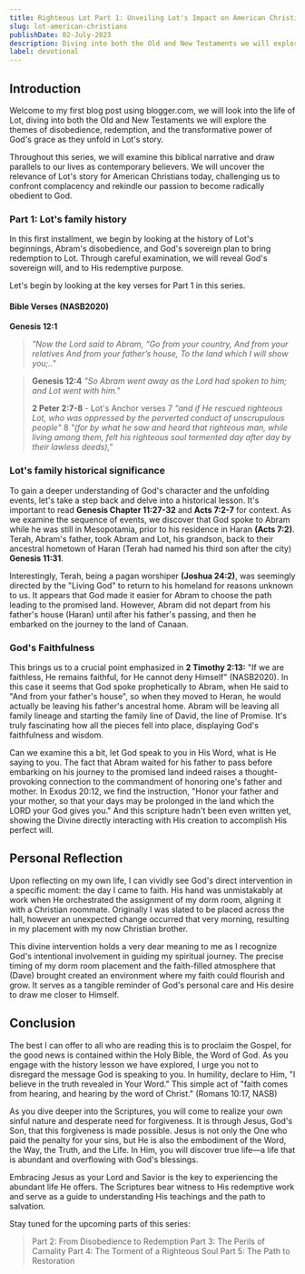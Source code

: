 ```yaml
---
title: Righteous Lot Part 1: Unveiling Lot's Impact on American Christians
slug: lot-american-christians
publishDate: 02-July-2023
description: Diving into both the Old and New Testaments we will explore the themes of disobedience, redemption, and the transformative power of God's grace as they unfold in Lot's story
label: devotional
---
```


## Introduction

Welcome to my first blog post using blogger.com, we will look into the life of Lot, diving into both the Old and New Testaments we will explore the themes of disobedience, redemption, and the transformative power of God's grace as they unfold in Lot's story.

Throughout this series, we will examine this biblical narrative and draw parallels to our lives as contemporary believers. We will uncover the relevance of Lot's story for American Christians today, challenging us to confront complacency and rekindle our passion to become radically obedient to God.

### Part 1: Lot's family history

In this first installment, we begin by looking at the history of Lot's beginnings, Abram's disobedience, and God's sovereign plan to bring redemption to Lot. Through careful examination, we will reveal God's sovereign will, and to His redemptive purpose.

Let's begin by looking at the key verses for Part 1 in this series.

#### Bible Verses (NASB2020)

**Genesis 12:1**

> *"Now the Lord said to Abram,
“Go from your country,
And from your relatives
And from your father’s house,
To the land which I will show you;.."*

>**Genesis 12:4**
> *"So Abram went away as the Lord had spoken to him; and Lot went with him."*
>
> **2 Peter 2:7-8** - Lot's Anchor verses
> 7 *"and if He rescued righteous Lot, who was oppressed by the perverted conduct of unscrupulous people"*
>8 *"(for by what he saw and heard that righteous man, while living among them, felt his righteous soul tormented day after day by their lawless deeds),"*

### Lot's family historical significance

To gain a deeper understanding of God's character and the unfolding events, let's take a step back and delve into a historical lesson. It's important to read **Genesis Chapter 11:27-32** and **Acts 7:2-7** for context. As we examine the sequence of events, we discover that God spoke to Abram while he was still in Mesopotamia, prior to his residence in Haran **(Acts 7:2)**. Terah, Abram's father, took Abram and Lot, his grandson, back to their ancestral hometown of Haran (Terah had named his third son after the city) **Genesis 11:31**.

Interestingly, Terah, being a pagan worshiper **(Joshua 24:2)**, was seemingly directed by the "Living God" to return to his homeland for reasons unknown to us. It appears that God made it easier for Abram to choose the path leading to the promised land. However, Abram did not depart from his father's house (Haran) until after his father's passing, and then he embarked on the journey to the land of Canaan.

### God's Faithfulness

This brings us to a crucial point emphasized in **2 Timothy 2:13:** "If we are faithless, He remains faithful, for He cannot deny Himself" (NASB2020). In this case it seems that God spoke prophetically to Abram, when He said to "And from your father's house", so when they moved to Heran, he would actually be leaving his father's ancestral home. Abram will be leaving all family lineage and starting the family line of David, the line of Promise. It's truly fascinating how all the pieces fell into place, displaying God's faithfulness and wisdom.

Can we examine this a bit, let God speak to you in His Word, what is He saying to you. The fact that Abram waited for his father to pass before embarking on his journey to the promised land indeed raises a thought-provoking connection to the commandment of honoring one's father and mother. In Exodus 20:12, we find the instruction, "Honor your father and your mother, so that your days may be prolonged in the land which the LORD your God gives you." And this scripture hadn't been even written yet, showing the Divine directly interacting with His creation to accomplish His perfect will.

## Personal Reflection

Upon reflecting on my own life, I can vividly see God's direct intervention in a specific moment: the day I came to faith. His hand was unmistakably at work when He orchestrated the assignment of my dorm room, aligning it with a Christian roommate. Originally I was slated to be placed across the hall, however an unexpected change occurred that very morning, resulting in my placement with my now Christian brother.

This divine intervention holds a very dear meaning to me as I recognize God's intentional involvement in guiding my spiritual journey. The precise timing of my dorm room placement and the faith-filled atmosphere that (Dave) brought created an environment where my faith could flourish and grow. It serves as a tangible reminder of God's personal care and His desire to draw me closer to Himself.

## Conclusion

The best I can offer to all who are reading this is to proclaim the Gospel, for the good news is contained within the Holy Bible, the Word of God. As you engage with the history lesson we have explored, I urge you not to disregard the message God is speaking to you. In humility, declare to Him, "I believe in the truth revealed in Your Word." This simple act of "faith comes from hearing, and hearing by the word of Christ." (Romans 10:17, NASB)

As you dive deeper into the Scriptures, you will come to realize your own sinful nature and desperate need for forgiveness. It is through Jesus, God's Son, that this forgiveness is made possible. Jesus is not only the One who paid the penalty for your sins, but He is also the embodiment of the Word, the Way, the Truth, and the Life. In Him, you will discover true life—a life that is abundant and overflowing with God's blessings.

Embracing Jesus as your Lord and Savior is the key to experiencing the abundant life He offers. The Scriptures bear witness to His redemptive work and serve as a guide to understanding His teachings and the path to salvation.

Stay tuned for the upcoming parts of this series:

> Part 2: From Disobedience to Redemption
> Part 3: The Perils of Carnality
> Part 4: The Torment of a Righteous Soul
> Part 5: The Path to Restoration
> 